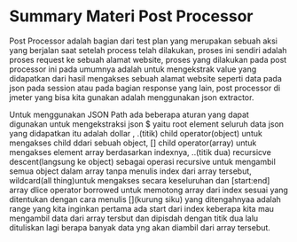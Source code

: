 # Summary Materi Post Processor

Post Processor adalah bagian dari test plan yang merupakan sebuah aksi yang berjalan saat setelah process telah dilakukan, proses ini sendiri adalah proses request ke sebuah alamat website, proses yang dilakukan pada post processor ini pada umumnya adalah untuk mengekstrak value yang didapatkan dari hasil mengakses sebuah alamat website seperti data pada json pada session atau pada bagian response yang lain, post processor di jmeter yang bisa kita gunakan adalah menggunakan json extractor.

Untuk menggunakan JSON Path ada beberapa aturan yang dapat digunakan untuk mengekstraksi json $ yaitu root element seluruh data json yang didapatkan itu adalah dollar , .(titik) child operator(object) untuk mengakses child ddari sebuah object, [] child operator(array) untuk mengakses element array berdasarkan indexnya, ..(titik dua) recursicve descent(langsung ke object) sebagai operasi recursive untuk mengambil semua object dalam array tanpa menulis index dari array tersebut, wildcard(all thing)untuk mengakses secara keseluruhan dan [start:end] array dlice operator borrowed untuk memotong array dari index sesuai yang ditentukan dengan cara menulis [](kurung siku) yang ditengahnyaa adalah range yang kita inginkan pertama ada start dari index keberapa kita mau mengambil data dari array tersbut dan dipisdah dengan titik dua lalu dituliskan lagi berapa banyak data yng akan diambil dari array tersebut.
